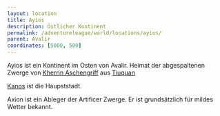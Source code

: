 ```yaml
---
layout: location
title: Ayios
description: Östlicher Kontinent
permalink: /adventureleague/world/locations/ayios/
parent: Avalir
coordinates: [5000, 500]
---
```


Ayios ist ein Kontinent im Osten von Avalir. Heimat der abgespaltenen Zwerge von [Kherrin Aschengriff](../characters/kherrinaschengriff) aus [Tiuquan](tiuguan.md)

[Kanos](kanos.md) ist die Haupststadt.

Axion ist ein Ableger der Artificer Zwerge. Er ist grundsätzlich für mildes Wetter bekannt.
